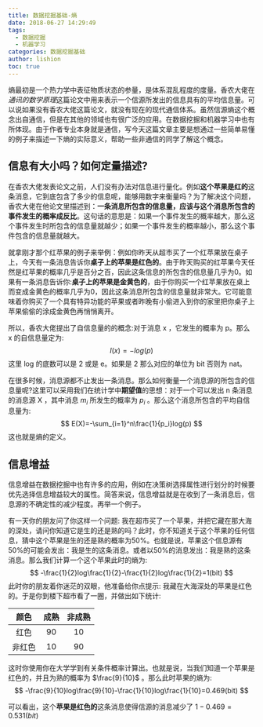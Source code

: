 ```yaml
---
title: 数据挖掘基础-熵
date: 2018-06-27 14:29:49
tags:
  - 数据挖掘
  - 机器学习
categories: 数据挖掘基础
author: lishion
toc: true
---
```


熵最初是一个热力学中表征物质状态的参量，是体系混乱程度的度量。香农大佬在*通讯的数学原理*这篇论文中用来表示一个信源所发出的信息具有的平均信息量。可以说如果没有香农大佬这篇论文，就没有现在的现代通信体系。虽然信源熵这个概念出自通信，但是在其他的领域也有很广泛的应用。在数据挖掘和机器学习中也有所体现。由于作者专业本身就是通信，写今天这篇文章主要是想通过一些简单易懂的例子来描述一下熵的实际意义，帮助一些非通信的同学了解这个概念。

## 信息有大小吗？如何定量描述?

在香农大佬发表论文之前，人们没有办法对信息进行量化。例如**这个苹果是红的**这条消息，它到底包含了多少的信息呢，能够用数字来衡量吗？为了解决这个问题，香农大佬在他论文里描述到：**一条消息所包含的信息量，应该与这个消息所包含的事件发生的概率成反比**。这句话的意思是：如果一个事件发生的概率越大，那么这个事件发生时所包含的信息量就越少；如果一个事件发生的概率越小，那么这个事件包含的信息量就越大。

就拿刚才那个红苹果的例子来举例：例如你昨天从超市买了一个红苹果放在桌子上，今天有一条消息告诉你**桌子上的苹果是红色的**。由于昨天购买的红苹果今天任然是红苹果的概率几乎是百分之百，因此这条信息的所包含的信息量几乎为0。如果有一条消息告诉你:**桌子上的苹果是金黄色的**，由于你购买一个红苹果放在桌上而变成金黄色的概率几乎为0，因此这条消息所包含的信息量就非常大。它可能意味着你购买了一个具有特异功能的苹果或者昨晚有小偷进入到你的家里把你桌子上苹果偷偷的涂成金黄色再悄悄离开。

所以，香农大佬提出了自信息量的的概念:对于消息 x ，它发生的概率为 p。那么 x 的自信息量定为:
$$
I(x) = -log(p)
$$
这里 log 的底数可以是 2 或是 e。如果是 2 那么对应的单位为 bit 否则为 nat。   

在很多时候，消息源都不止发出一条消息。那么如何衡量一个消息源的所包含的信息量呢?这里可以采用我们在统计学中**期望值**的思想：对于一个可以发出 n 条消息的消息源 X ，其中消息 $m_i$ 所发生的概率为 $p_i$ 。那么这个消息所包含的平均自信息量为:
$$
E(X)=-\sum_{i=1}^n\frac{1}{p_i}log(p)
$$
这也就是熵的定义。

## 信息增益

信息增益在数据挖掘中也有许多的应用，例如在决策树选择属性进行划分的时候要优先选择信息增益较大的属性。简答来说，信息增益就是在收到了一条消息后，信息源的不确定性的减少程度。再举一个例子。 

有一天你的朋友问了你这样一个问题: 我在超市买了一个苹果，并把它藏在那大海的深处，请问你知道它是生的还是熟的吗？此时，你不知道关于这个苹果的任何信息，猜中这个苹果是生的还是熟的概率为50%。也就是说，苹果这个信息源有50%的可能会发出：我是生的这条消息。或者以50%的消息发出：我是熟的这条消息。那么我们计算一个这个苹果此时的熵为:
$$
-\frac{1}{2}log\frac{1}{2}-\frac{1}{2}log\frac{1}{2}=1(bit)
$$
此时你的朋友着你迷茫的双眼，他准备给你点提示: 我藏在大海深处的苹果是红色的。于是你到楼下超市看了一圈，并做出如下统计:

|  颜色  | 成熟 | 非成熟 |
| :----: | :--: | :----: |
|  红色  |  90  |   10   |
| 非红色 |  10  |   90   |



这时你使用你在大学学到有关条件概率计算出。也就是说，当我们知道一个苹果是红色的，并且为熟的概率为 $\frac{9}{10}$ 。那么此时苹果的熵为:
$$
-\frac{9}{10}log\frac{9}{10}-\frac{1}{10}log\frac{1}{10}=0.469(bit)
$$


可以看出，这个**苹果是红色的**这条消息使得信源的消息减少了 $1 - 0.469 = 0.531(bit)$



